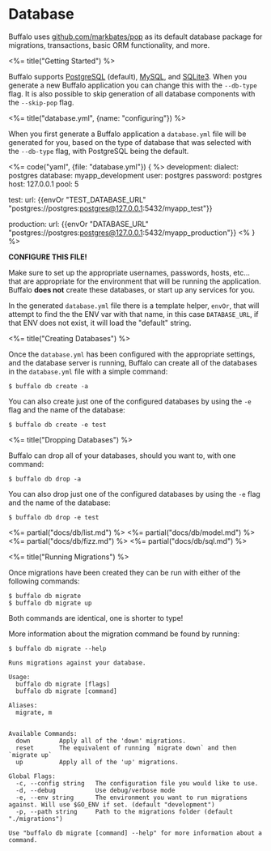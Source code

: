 # Database

Buffalo uses [github.com/markbates/pop](https://github.com/markbates/pop) as its default database package for migrations, transactions, basic ORM functionality, and more.

<%= title("Getting Started") %>

Buffalo supports [PostgreSQL](https://www.postgresql.org/) (default), [MySQL](https://www.mysql.com/), and [SQLite3](https://sqlite.org/). When you generate a new Buffalo application you can change this with the `--db-type` flag. It is also possible to skip generation of all database components with the `--skip-pop` flag.

<%= title("database.yml", {name: "configuring"}) %>

When you first generate a Buffalo application a `database.yml` file will be generated for you, based on the type of database that was selected with the `--db-type` flag, with PostgreSQL being the default.

<%= code("yaml", {file: "database.yml"}) { %>
development:
  dialect: postgres
  database: myapp_development
  user: postgres
  password: postgres
  host: 127.0.0.1
  pool: 5

test:
  url: {{envOr "TEST_DATABASE_URL" "postgres://postgres:postgres@127.0.0.1:5432/myapp_test"}}

production:
  url: {{envOr "DATABASE_URL" "postgres://postgres:postgres@127.0.0.1:5432/myapp_production"}}
<% } %>

**CONFIGURE THIS FILE!**

Make sure to set up the appropriate usernames, passwords, hosts, etc... that are appropriate for the environment that will be running the application. Buffalo **does not** create these databases, or start up any services for you.

In the generated `database.yml` file there is a template helper, `envOr`, that will attempt to find the the ENV var with that name, in this case `DATABASE_URL`, if that ENV does not exist, it will load the "default" string.

<%= title("Creating Databases") %>

Once the `database.yml` has been configured with the appropriate settings, and the database server is running, Buffalo can create all of the databases in the `database.yml` file with a simple command:

```text
$ buffalo db create -a
```

You can also create just one of the configured databases by using the `-e` flag and the name of the database:

```text
$ buffalo db create -e test
```

<%= title("Dropping Databases") %>

Buffalo can drop all of your databases, should you want to, with one command:

```text
$ buffalo db drop -a
```

You can also drop just one of the configured databases by using the `-e` flag and the name of the database:

```text
$ buffalo db drop -e test
```

<%= partial("docs/db/list.md") %>
<%= partial("docs/db/model.md") %>
<%= partial("docs/db/fizz.md") %>
<%= partial("docs/db/sql.md") %>

<%= title("Running Migrations") %>

Once migrations have been created they can be run with either of the following commands:

```text
$ buffalo db migrate
$ buffalo db migrate up
```

Both commands are identical, one is shorter to type!

More information about the migration command be found by running:

```text
$ buffalo db migrate --help

Runs migrations against your database.

Usage:
  buffalo db migrate [flags]
  buffalo db migrate [command]

Aliases:
  migrate, m


Available Commands:
  down        Apply all of the 'down' migrations.
  reset       The equivalent of running `migrate down` and then `migrate up`
  up          Apply all of the 'up' migrations.

Global Flags:
  -c, --config string   The configuration file you would like to use.
  -d, --debug           Use debug/verbose mode
  -e, --env string      The environment you want to run migrations against. Will use $GO_ENV if set. (default "development")
  -p, --path string     Path to the migrations folder (default "./migrations")

Use "buffalo db migrate [command] --help" for more information about a command.
```
